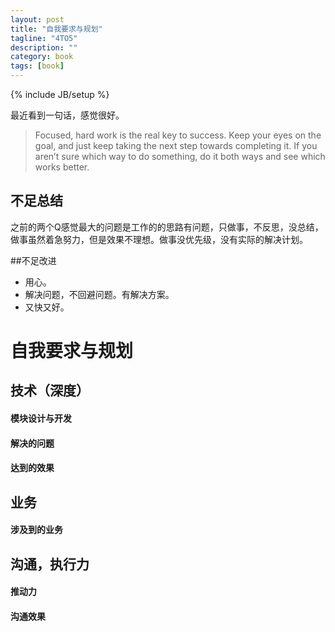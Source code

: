 ```yaml
--- 
layout: post 
title: "自我要求与规划" 
tagline: "4TO5" 
description: "" 
category: book 
tags: [book] 
--- 
```

{% include JB/setup %}


最近看到一句话，感觉很好。
> Focused, hard work is the real key to success. Keep your eyes on the goal, and just keep taking the next step towards completing it. If you aren’t sure which way to do something, do it both ways and see which works better.
 
  
## 不足总结

之前的两个Q感觉最大的问题是工作的的思路有问题，只做事，不反思，没总结，做事虽然着急努力，但是效果不理想。做事没优先级，没有实际的解决计划。

##不足改进
+ 用心。
+ 解决问题，不回避问题。有解决方案。
+  又快又好。


# 自我要求与规划

## 技术（深度）

#### 模块设计与开发
#### 解决的问题
#### 达到的效果

## 业务

#### 涉及到的业务

    
## 沟通，执行力

#### 推动力
#### 沟通效果
